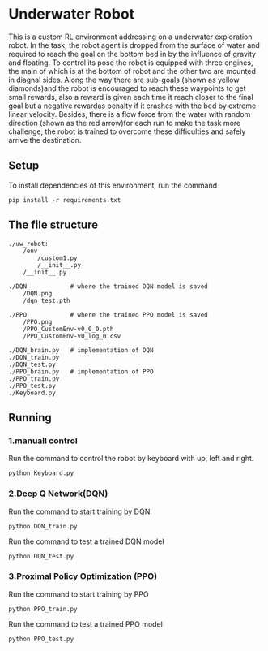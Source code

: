 # Underwater Robot

This is a custom RL environment addressing on a underwater exploration robot. In the task, the robot agent is dropped from the surface of water 
and required to reach the goal on the bottom bed in by the influence of gravity and floating. To control its pose the robot is equipped with three
engines, the main of which is at the bottom of robot and the other two are mounted in diagnal sides. Along the way there are sub-goals (shown as 
yellow diamonds)and the robot is encouraged to reach these waypoints to get small rewards, also a reward is given each time it reach closer to the 
final goal but a negative rewardas penalty if it crashes with the bed by extreme linear velocity. Besides, there is a flow force from the water with 
random direction (shown as the red arrow)for each run to make the task more challenge, the robot is trained to overcome these difficulties and safely 
arrive the destination.

## Setup
To install dependencies of this environment, run the command
```
pip install -r requirements.txt
```

## The file structure
```
./uw_robot:
    /env
        /custom1.py
        /__init__.py
    /__init__.py

./DQN            # where the trained DQN model is saved
    /DQN.png
    /dqn_test.pth

./PPO            # where the trained PPO model is saved
    /PPO.png
    /PPO_CustomEnv-v0_0_0.pth
    /PPO_CustomEnv-v0_log_0.csv

./DQN_brain.py   # implementation of DQN
./DQN_train.py
./DQN_test.py
./PPO_brain.py   # implementation of PPO
./PPO_train.py
./PPO_test.py
./Keyboard.py
```

## Running
### 1.manuall control
Run the command to control the robot by keyboard with up, left and right.
```
python Keyboard.py
```
### 2.Deep Q Network(DQN)
Run the command to start training by DQN
```
python DQN_train.py
```
Run the command to test a trained DQN model
```
python DQN_test.py
```
### 3.Proximal Policy Optimization (PPO)
Run the command to start training by PPO
```
python PPO_train.py
```
Run the command to test a trained PPO model
```
python PPO_test.py
```


